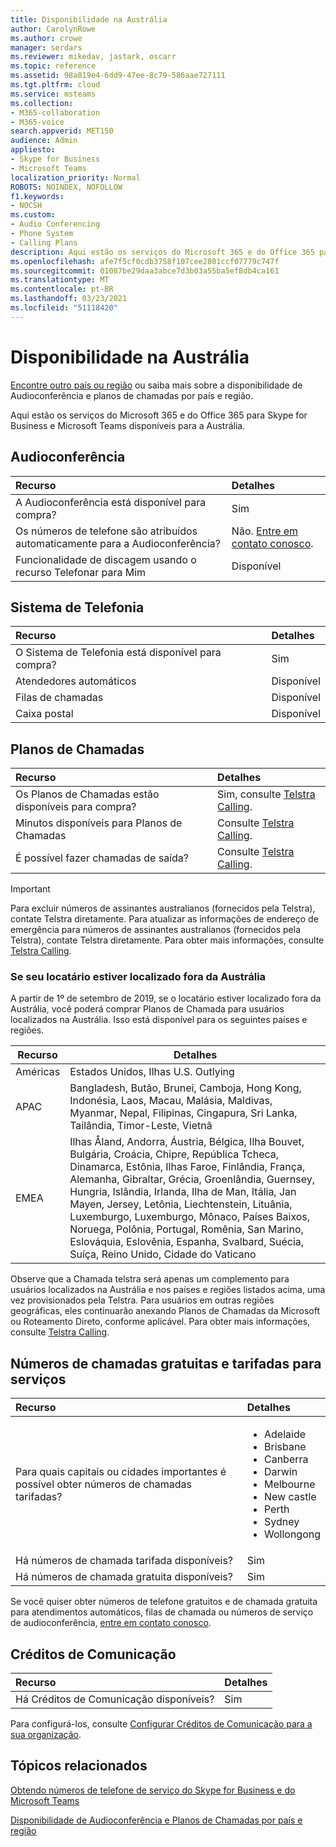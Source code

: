 ```yaml
---
title: Disponibilidade na Austrália
author: CarolynRowe
ms.author: crowe
manager: serdars
ms.reviewer: mikedav, jastark, oscarr
ms.topic: reference
ms.assetid: 98a819e4-6dd9-47ee-8c79-586aae727111
ms.tgt.pltfrm: cloud
ms.service: msteams
ms.collection:
- M365-collaboration
- M365-voice
search.appverid: MET150
audience: Admin
appliesto:
- Skype for Business
- Microsoft Teams
localization_priority: Normal
ROBOTS: NOINDEX, NOFOLLOW
f1.keywords:
- NOCSH
ms.custom:
- Audio Conferencing
- Phone System
- Calling Plans
description: Aqui estão os serviços do Microsoft 365 e do Office 365 para Skype for Business e Microsoft Teams disponíveis para a Austrália.
ms.openlocfilehash: afe7f5cf0cdb3758f107cee2801ccf07779c747f
ms.sourcegitcommit: 01087be29daa3abce7d3b03a55ba5ef8db4ca161
ms.translationtype: MT
ms.contentlocale: pt-BR
ms.lasthandoff: 03/23/2021
ms.locfileid: "51118420"
---
```

# <a name="availability-in-australia"></a>Disponibilidade na Austrália

[Encontre outro país ou região](country-and-region-availability-for-audio-conferencing-and-calling-plans.md) ou saiba mais sobre a disponibilidade de Audioconferência e planos de chamadas por país e região.

Aqui estão os serviços do Microsoft 365 e do Office 365 para Skype for Business e Microsoft Teams disponíveis para a Austrália.

## <a name="audio-conferencing"></a>Audioconferência

|**Recurso**|**Detalhes**|
|:-----|:-----|
|A Audioconferência está disponível para compra?  <br/> |Sim  <br/> |
|Os números de telefone são atribuídos automaticamente para a Audioconferência?  <br/> |Não. [Entre em contato conosco](mailto:ptnapac@microsoft.com). <br/> |
|Funcionalidade de discagem usando o recurso Telefonar para Mim  <br/> |Disponível  <br/> |

## <a name="phone-system"></a>Sistema de Telefonia

|**Recurso**|**Detalhes**|
|:-----|:-----|
|O Sistema de Telefonia está disponível para compra?  <br/> |Sim  <br/> |
|Atendedores automáticos <br/> |Disponível  <br/> |
|Filas de chamadas  <br/> |Disponível  <br/> |
|Caixa postal  <br/> |Disponível  <br/> |

## <a name="calling-plans"></a>Planos de Chamadas

|**Recurso**|**Detalhes**|
|:-----|:-----|
|Os Planos de Chamadas estão disponíveis para compra?  <br/> |Sim, consulte [Telstra Calling](https://aka.ms/TelstraVoicePlan).  <br/> |
|Minutos disponíveis para Planos de Chamadas  <br/> |Consulte [Telstra Calling](https://aka.ms/TelstraVoicePlan). <br/> |
|É possível fazer chamadas de saída?  <br/> |Consulte [Telstra Calling](https://aka.ms/TelstraVoicePlan). <br/> |

> [!IMPORTANT]
> Para excluir números de assinantes australianos (fornecidos pela Telstra), contate Telstra diretamente.
> Para atualizar as informações de endereço de emergência para números de assinantes australianos (fornecidos pela Telstra), contate Telstra diretamente.
> Para obter mais informações, consulte [Telstra Calling](https://aka.ms/TelstraVoicePlan).

### <a name="if-your-tenant-is-located-outside-australia"></a>Se seu locatário estiver localizado fora da Austrália

A partir de 1º de setembro de 2019, se o locatário estiver localizado fora da Austrália, você poderá comprar Planos de Chamada para usuários localizados na Austrália. Isso está disponível para os seguintes países e regiões.

|**Recurso**|**Detalhes**|
|---------|---------|
|Américas    |Estados Unidos, Ilhas U.S. Outlying      |
|APAC     |Bangladesh, Butão, Brunei, Camboja, Hong Kong, Indonésia, Laos, Macau, Malásia, Maldivas, Myanmar, Nepal, Filipinas, Cingapura, Sri Lanka, Tailândia, Timor-Leste, Vietnã|
|EMEA    |Ilhas Åland, Andorra, Áustria, Bélgica, Ilha Bouvet, Bulgária, Croácia, Chipre, República Tcheca, Dinamarca, Estônia, Ilhas Faroe, Finlândia, França, Alemanha, Gibraltar, Grécia, Groenlândia, Guernsey, Hungria, Islândia, Irlanda, Ilha de Man, Itália, Jan Mayen, Jersey, Letônia, Liechtenstein, Lituânia, Luxemburgo, Luxemburgo, Mônaco, Países Baixos, Noruega, Polônia, Portugal, Romênia, San Marino, Eslováquia, Eslovênia, Espanha, Svalbard, Suécia, Suíça, Reino Unido, Cidade do Vaticano  |

Observe que a Chamada telstra será apenas um complemento para usuários localizados na Austrália e nos países e regiões listados acima, uma vez provisionados pela Telstra. Para usuários em outras regiões geográficas, eles continuarão anexando Planos de Chamadas da Microsoft ou Roteamento Direto, conforme aplicável. Para obter mais informações, consulte [Telstra Calling](https://aka.ms/TelstraVoicePlan).

## <a name="toll-and-toll-free-numbers-for-services"></a>Números de chamadas gratuitas e tarifadas para serviços

|**Recurso**|**Detalhes**|
|:-----|:-----|
|Para quais capitais ou cidades importantes é possível obter números de chamadas tarifadas?  <br/> | <ul><li>Adelaide <li>Brisbane <li>  Canberra <li>Darwin <li>Melbourne <li>New castle <li> Perth <li>Sydney <li>Wollongong  |
|Há números de chamada tarifada disponíveis?  <br/> |Sim  <br/> |
|Há números de chamada gratuita disponíveis?  <br/> |Sim  <br/> |

Se você quiser obter números de telefone gratuitos e de chamada gratuita para atendimentos automáticos, filas de chamada ou números de serviço de audioconferência, [entre em contato conosco](mailto:ptnapac@microsoft.com).

## <a name="communications-credits"></a>Créditos de Comunicação

|**Recurso**|**Detalhes**|
|:-----|:-----|
|Há Créditos de Comunicação disponíveis?  <br/> |Sim  <br/> |
   
Para configurá-los, consulte [Configurar Créditos de Comunicação para a sua organização](../set-up-communications-credits-for-your-organization.md).
  
## <a name="related-topics"></a>Tópicos relacionados

[Obtendo números de telefone de serviço do Skype for Business e do Microsoft Teams](../getting-service-phone-numbers.md)

[Disponibilidade de Audioconferência e Planos de Chamadas por país e região](country-and-region-availability-for-audio-conferencing-and-calling-plans.md)